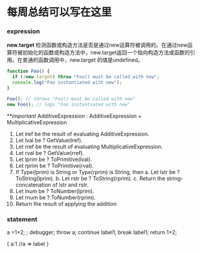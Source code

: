 # 每周总结可以写在这里

### expression

**new.target**
检测函数或构造方法是否是通过new运算符被调用的。在通过new运算符被初始化的函数或构造方法中，new.target返回一个指向构造方法或函数的引用。在普通的函数调用中，new.target 的值是undefined。
```javascript
function Foo() {
  if (!new.target) throw "Foo() must be called with new";
  console.log("Foo instantiated with new");
}

Foo(); // throws "Foo() must be called with new"
new Foo(); // logs "Foo instantiated with new"
```

***important*
AdditiveExpression : AdditiveExpression + MultiplicativeExpression
  1. Let lref be the result of evaluating AdditiveExpression.
  2. Let lval be ? GetValue(lref).
  3. Let rref be the result of evaluating MultiplicativeExpression.
  4. Let rval be ? GetValue(rref).
  5. Let lprim be ? ToPrimitive(lval).
  6. Let rprim be ? ToPrimitive(rval).
  7. If Type(lprim) is String or Type(rprim) is String, then
    a. Let lstr be ? ToString(lprim).
    b. Let rstr be ? ToString(rprim).
    c. Return the string-concatenation of lstr and rstr.
  8. Let lnum be ? ToNumber(lprim).
  9. Let rnum be ? ToNumber(rprim).
  10. Return the result of applying the addition 


### statement
a =1+2;
;
debugger;
throw a;
continue label1;
break label1;
return 1+2;


{
  a:1  //a => label
}



